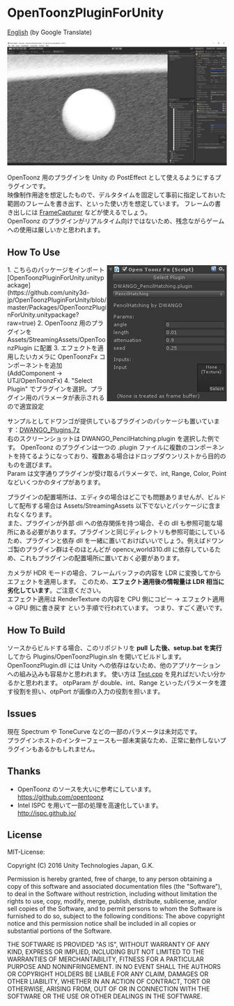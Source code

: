 # OpenToonzPluginForUnity
[English](https://translate.google.com/translate?sl=ja&tl=en&u=https://github.com/unity3d-jp/OpenToonzPluginForUnity) (by Google Translate)

![Screenshot](Screenshots/Screenshot.jpg)

OpenToonz 用のプラグインを Unity の PostEffect として使えるようにするプラグインです。  
映像制作用途を想定したもので、デルタタイムを固定して事前に指定しておいた範囲のフレームを書き出す、といった使い方を想定しています。
フレームの書き出しには [FrameCapturer](https://github.com/unity3d-jp/FrameCapturer) などが使えるでしょう。  
OpenToonz のプラグインがリアルタイム向けではないため、残念ながらゲームへの使用は厳しいかと思われます。  

## How To Use
<img align="right" src="Screenshots/OpenToonzFx.png">
1. こちらのパッケージをインポート [OpenToonzPluginForUnity.unitypackage](https://github.com/unity3d-jp/OpenToonzPluginForUnity/blob/master/Packages/OpenToonzPluginForUnity.unitypackage?raw=true)  
2. OpenToonz 用のプラグインを Assets/StreamingAssets/OpenToonzPlugin に配置  
3. エフェクトを適用したいカメラに OpenToonzFx コンポーネントを追加 (AddComponent -> UTJ/OpenToonzFx)  
4. "Select Plugin" でプラグインを選択。プラグイン用のパラメータが表示されるので適宜設定  

サンプルとしてドワンゴが提供しているプラグインのパッケージも置いています：[DWANGO_Plugins.7z](https://github.com/unity3d-jp/OpenToonzPluginForUnity/blob/master/Packages/DWANGO_Plugins.7z?raw=true)  
右のスクリーンショットは DWANGO_PencilHatching.plugin を選択した例です。
OpenToonz のプラグインは一つの .plugin ファイルに複数のコンポーネントを持てるようになっており、複数ある場合はドロップダウンリストから目的のものを選びます。  
Param は文字通りプラグインが受け取るパラメータで、int, Range, Color, Point などいくつかのタイプがあります。  

プラグインの配置場所は、エディタの場合はどこでも問題ありませんが、ビルドして配布する場合は Assets/StreamingAssets 以下でないとパッケージに含まれなくなります。  
また、プラグインが外部 dll への依存関係を持つ場合、その dll も参照可能な場所にある必要があります。プラグインと同じディレクトリも参照可能にしているため、プラグインと依存 dll を一緒に置いておけばいいでしょう。例えばドワンゴ製のプラグイン群はそのほとんどが opencv_world310.dll に依存しているため、これもプラグインの配置場所に置いておく必要があります。


カメラが HDR モードの場合、フレームバッファの内容を LDR に変換してからエフェクトを適用します。
このため、**エフェクト適用後の情報量は LDR 相当に劣化しています**。ご注意ください。  
エフェクト適用は RenderTexture の内容を CPU 側にコピー -> エフェクト適用 -> GPU 側に書き戻す という手順で行われています。
つまり、すごく遅いです。

## How To Build
ソースからビルドする場合、このリポジトリを **pull した後、setup.bat を実行** してから
 Plugins/OpenToonzPlugin.sln を開いてビルドします。  
OpenToonzPlugin.dll には Unity への依存はないため、他のアプリケーションへの組み込みも容易かと思われます。
使い方は [Test.cpp](Plugin/Test/Test.cpp) を見ればだいたい分かるかと思われます。
otpParam が double、int、Range といったパラメータを渡す役割を担い、otpPort が画像の入力の役割を担います。

## Issues
現在 Spectrum や ToneCurve などの一部のパラメータは未対応です。  
プラグインホストのインターフェースも一部未実装なため、正常に動作しないプラグインもあるかもしれません。

## Thanks
- OpenToonz のソースを大いに参考にしています。  
  https://github.com/opentoonz
- Intel ISPC を用いて一部の処理を高速化しています。  
  http://ispc.github.io/

## License
MIT-License:

Copyright (C) 2016 Unity Technologies Japan, G.K.

Permission is hereby granted, free of charge, to any person obtaining a copy of this software and associated documentation files (the "Software"), to deal in the Software without restriction, including without limitation the rights to use, copy, modify, merge, publish, distribute, sublicense, and/or sell copies of the Software, and to permit persons to whom the Software is furnished to do so, subject to the following conditions: The above copyright notice and this permission notice shall be included in all copies or substantial portions of the Software.

THE SOFTWARE IS PROVIDED "AS IS", WITHOUT WARRANTY OF ANY KIND, EXPRESS OR IMPLIED, INCLUDING BUT NOT LIMITED TO THE WARRANTIES OF MERCHANTABILITY, FITNESS FOR A PARTICULAR PURPOSE AND NONINFRINGEMENT. IN NO EVENT SHALL THE AUTHORS OR COPYRIGHT HOLDERS BE LIABLE FOR ANY CLAIM, DAMAGES OR OTHER LIABILITY, WHETHER IN AN ACTION OF CONTRACT, TORT OR OTHERWISE, ARISING FROM, OUT OF OR IN CONNECTION WITH THE SOFTWARE OR THE USE OR OTHER DEALINGS IN THE SOFTWARE.
